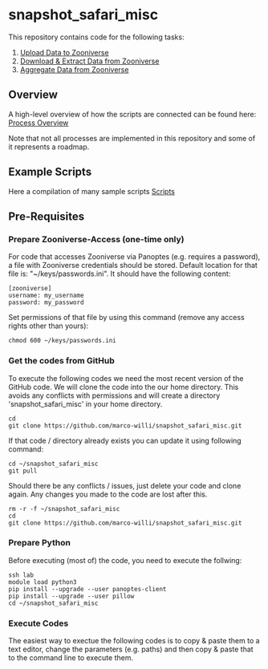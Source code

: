 # snapshot_safari_misc
This repository contains code for the following tasks:

1. [Upload Data to Zooniverse](docs/zooniverse_uploads.md)
2. [Download & Extract Data from Zooniverse](docs/zooniverse_exports.md)
3. [Aggregate Data from Zooniverse](docs/zooniverse_aggregations.md)

## Overview

A high-level overview of how the scripts are connected can be found here:
[Process Overview](docs/data_processing_overview.pdf)

Note that not all processes are implemented in this repository and some of it represents a roadmap.

## Example Scripts

Here a compilation of many sample scripts [Scripts](scripts.sh)

## Pre-Requisites

### Prepare Zooniverse-Access (one-time only)

For code that accesses Zooniverse via Panoptes (e.g. requires a password),
a file with Zooniverse credentials should be stored. Default location for that file is:  "~/keys/passwords.ini". It should have the following content:

```
[zooniverse]
username: my_username
password: my_password
```

Set permissions of that file by using this command (remove any access rights other than yours):
```
chmod 600 ~/keys/passwords.ini
```

### Get the codes from GitHub

To execute the following codes we need the most recent version of the GitHub code. We will clone the code into the our home directory. This avoids any conflicts with permissions and will create a directory 'snapshot_safari_misc' in your home directory.

```
cd
git clone https://github.com/marco-willi/snapshot_safari_misc.git
```

If that code / directory already exists you can update it using following command:

```
cd ~/snapshot_safari_misc
git pull
```

Should there be any conflicts / issues, just delete your code and clone again. Any changes you made to the code are lost after this.
```
rm -r -f ~/snapshot_safari_misc
cd
git clone https://github.com/marco-willi/snapshot_safari_misc.git
```


### Prepare Python

Before executing (most of) the code, you need to execute the follwing:
```
ssh lab
module load python3
pip install --upgrade --user panoptes-client
pip install --upgrade --user pillow
cd ~/snapshot_safari_misc
```

### Execute Codes

The easiest way to exectue the following codes is to copy & paste them to a text editor, change the parameters (e.g. paths) and then copy & paste that to the command line to execute them.
